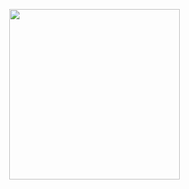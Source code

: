 <p align="center">
<img height="300" src="https://user-images.githubusercontent.com/53150440/132265128-ae52428b-ace5-423e-b726-5d6099d00206.png"/><br/>
</p>
